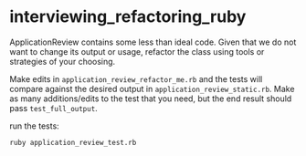 # interviewing_refactoring_ruby
ApplicationReview contains some less than ideal code. Given that we do not want to change its output or usage, refactor the class using tools or strategies of your choosing.

Make edits in `application_review_refactor_me.rb` and the tests will compare against the desired output in `application_review_static.rb`. Make as many additions/edits to the test that you need, but the end result should pass `test_full_output`.

run the tests:
```
ruby application_review_test.rb
```
